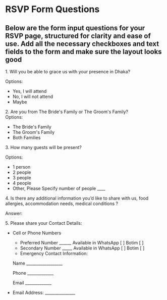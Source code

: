 # RSVP Form Questions

## Below are the form input questions for your RSVP page, structured for clarity and ease of use. Add all the necessary checkboxes and text fields to the form and make sure the layout looks good

1\. Will you be able to grace us with your presence in Dhaka?

Options:

* Yes, I will attend  
* No, I will not attend  
* Maybe

2\. Are you from The Bride's Family or The Groom's Family?  
Options:

* The Bride's Family  
* The Groom's Family  
* Both Families

3\. How many guests will be present?

Options:

* 1 person  
* 2 people  
* 3 people  
* 4 people  
* Other, Please Specify number of people 	\_\_\_\_

4\. Is there any additional information you’d like to share with us, food allergies, accommodation needs, medical conditions ?

Answer:

5\. Please share your Contact Details:

* Cell or Phone Numbers   
  * Preferred Number   \_\_\_\_\_\_		Available in 	WhatsApp \[ \]	Botim \[ \]  
  * Secondary Number	\_\_\_\_\_		Available in 	WhatsApp \[ \]	Botim \[ \]  
  * Emergency Contact Information: 

  Name		\_\_\_\_\_\_\_\_\_\_\_\_\_\_\_\_\_\_

  Phone		\_\_\_\_\_\_\_\_\_\_\_\_\_

  Email		\_\_\_\_\_\_\_\_\_\_\_\_\_

* Email Address: \_\_\_\_\_\_\_\_\_\_\_\_\_\_\_